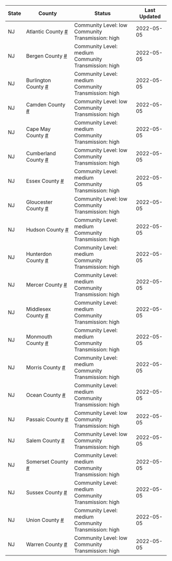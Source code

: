 State | County | Status | Last Updated
--- | --- | --- | --- 
NJ | Atlantic County <a href="#atlantic_county">#</a> | <a name="atlantic_county"></a>Community Level: low<br/>Community Transmission: high | 2022-05-05
NJ | Bergen County <a href="#bergen_county">#</a> | <a name="bergen_county"></a>Community Level: medium<br/>Community Transmission: high | 2022-05-05
NJ | Burlington County <a href="#burlington_county">#</a> | <a name="burlington_county"></a>Community Level: medium<br/>Community Transmission: high | 2022-05-05
NJ | Camden County <a href="#camden_county">#</a> | <a name="camden_county"></a>Community Level: low<br/>Community Transmission: high | 2022-05-05
NJ | Cape May County <a href="#cape_may_county">#</a> | <a name="cape_may_county"></a>Community Level: medium<br/>Community Transmission: high | 2022-05-05
NJ | Cumberland County <a href="#cumberland_county">#</a> | <a name="cumberland_county"></a>Community Level: low<br/>Community Transmission: high | 2022-05-05
NJ | Essex County <a href="#essex_county">#</a> | <a name="essex_county"></a>Community Level: medium<br/>Community Transmission: high | 2022-05-05
NJ | Gloucester County <a href="#gloucester_county">#</a> | <a name="gloucester_county"></a>Community Level: low<br/>Community Transmission: high | 2022-05-05
NJ | Hudson County <a href="#hudson_county">#</a> | <a name="hudson_county"></a>Community Level: medium<br/>Community Transmission: high | 2022-05-05
NJ | Hunterdon County <a href="#hunterdon_county">#</a> | <a name="hunterdon_county"></a>Community Level: medium<br/>Community Transmission: high | 2022-05-05
NJ | Mercer County <a href="#mercer_county">#</a> | <a name="mercer_county"></a>Community Level: medium<br/>Community Transmission: high | 2022-05-05
NJ | Middlesex County <a href="#middlesex_county">#</a> | <a name="middlesex_county"></a>Community Level: medium<br/>Community Transmission: high | 2022-05-05
NJ | Monmouth County <a href="#monmouth_county">#</a> | <a name="monmouth_county"></a>Community Level: medium<br/>Community Transmission: high | 2022-05-05
NJ | Morris County <a href="#morris_county">#</a> | <a name="morris_county"></a>Community Level: medium<br/>Community Transmission: high | 2022-05-05
NJ | Ocean County <a href="#ocean_county">#</a> | <a name="ocean_county"></a>Community Level: medium<br/>Community Transmission: high | 2022-05-05
NJ | Passaic County <a href="#passaic_county">#</a> | <a name="passaic_county"></a>Community Level: low<br/>Community Transmission: high | 2022-05-05
NJ | Salem County <a href="#salem_county">#</a> | <a name="salem_county"></a>Community Level: low<br/>Community Transmission: high | 2022-05-05
NJ | Somerset County <a href="#somerset_county">#</a> | <a name="somerset_county"></a>Community Level: medium<br/>Community Transmission: high | 2022-05-05
NJ | Sussex County <a href="#sussex_county">#</a> | <a name="sussex_county"></a>Community Level: medium<br/>Community Transmission: high | 2022-05-05
NJ | Union County <a href="#union_county">#</a> | <a name="union_county"></a>Community Level: medium<br/>Community Transmission: high | 2022-05-05
NJ | Warren County <a href="#warren_county">#</a> | <a name="warren_county"></a>Community Level: low<br/>Community Transmission: high | 2022-05-05
